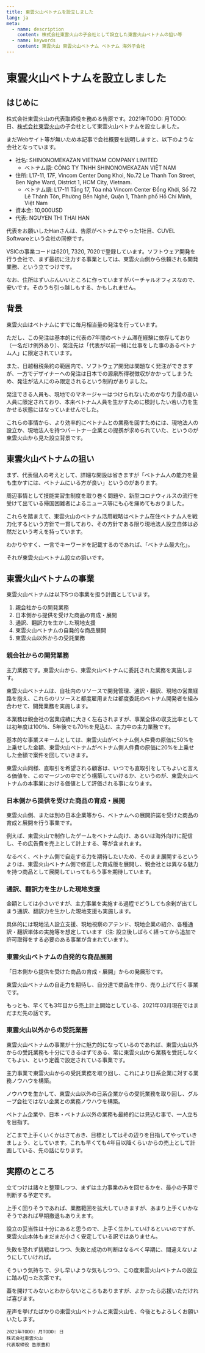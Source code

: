 ```yaml
---
title: 東雲火山ベトナムを設立しました
lang: ja
meta:
  - name: description
    content: 株式会社東雲火山の子会社として設立した東雲火山ベトナムの狙い等
  - name: keywords
    content: 東雲火山 東雲火山ベトナム ベトナム 海外子会社
---
```


# 東雲火山ベトナムを設立しました

## はじめに

株式会社東雲火山の代表取締役を務める告原です。2021年TODO: 月TODO: 日、[株式会社東雲火山](https://shinonomekazan.com)の子会社として東雲火山ベトナムを設立しました。

まだWebサイト等が無いため本記事で会社概要を説明しますと、以下のような会社となっています。

- 社名: SHINONOMEKAZAN VIETNAM COMPANY LIMITED
	- ベトナム語: CÔNG TY TNHH SHINONOMEKAZAN VIỆT NAM
- 住所: L17-11, 17F, Vincom Center Dong Khoi, No.72 Le Thanh Ton Street, Ben Nghe Ward, District 1, HCM City, Vietnam.
	- ベトナム語: L17-11 Tầng 17, Tòa nhà Vincom Center Đồng Khởi, Số 72 Lê Thánh Tôn, Phường Bến Nghé, Quận 1, Thành phố Hồ Chí Minh, Việt Nam
- 資本金: 10,000USD
- 代表: NGUYEN THI THAI HAN

代表をお願いしたHanさんは、告原がベトナムでやった1社目、CUVEL Softwareという会社の同僚です。

VSICの事業コードは6201, 7320, 7020で登録しています。ソフトウェア開発を行う会社で、まず最初に注力する事業としては、東雲火山側から依頼される開発業務、という立てつけです。

なお、住所はずいぶんいいところに作っていますがバーチャルオフィスなので、安いです。そのうち引っ越しもする、かもしれません。

## 背景

東雲火山はベトナムにすでに毎月相当量の発注を行っています。

ただし、この発注は基本的に代表の7年間のベトナム滞在経験に依存しており（一名だけ例外あり）、発注先は「代表が以前一緒に仕事をした事のあるベトナム人」に限定されています。

また、日越租税条約の範囲内で、ソフトウェア開発は問題なく発注ができますが、一方でデザイナーへの発注は日本での源泉所得税徴収がかかってしまうため、発注が法人にのみ限定されるという制約がありました。

発注できる人員も、現地でのマネージャーはつけられないためかなり力量の高い人員に限定されており、本来ベトナム人員を生かすために検討したい若い力を生かせる状態にはなっていませんでした。

これらの事情から、より効率的にベトナムとの業務を回すためには、現地法人の設立か、現地法人を持つパートナー企業との提携が求められていた、というのが東雲火山から見た設立背景です。

## 東雲火山ベトナムの狙い

まず、代表個人の考えとして、詳細な開設は省きますが「ベトナム人の能力を最も生かすには、ベトナムにいる方が良い」というのがあります。

周辺事情として技能実習生制度を取り巻く問題や、新型コロナウィルスの流行を受けて出ている帰国困難者によるニュース等にも心を痛めてもおりました。

これらを踏まえて、東雲火山のベトナム活用戦略はベトナム在住ベトナム人を戦力化するという方針で一貫しており、その方針である限り現地法人設立自体は必然だという考えを持っています。

わかりやすく、一言でキーワードを記載するのであれば、「ベトナム最大化」。

それが東雲火山ベトナム設立の狙いです。

## 東雲火山ベトナムの事業

東雲火山ベトナムは以下5つの事業を担う計画としています。

1. 親会社からの開発業務
2. 日本側から提供を受けた商品の育成・展開
3. 通訳、翻訳力を生かした現地支援
4. 東雲火山ベトナムの自発的な商品展開
5. 東雲火山以外からの受託業務

### 親会社からの開発業務

主力業務です。東雲火山から、東雲火山ベトナムに委託された業務を実施します。

東雲火山ベトナムは、自社内のリソースで開発管理、通訳・翻訳、現地の営業経路を抱え、これらのリソースと都度雇用または都度委託のベトナム開発者を組み合わせて、開発業務を実施します。

本業務は親会社の営業成績に大きく左右されますが、事業全体の収支比率としては初年度は100％、5年後でも70％を見込む、主力中の主力業務です。

基本的な事業スキームとしては、東雲火山がベトナム側人件費の原価に50%を上乗せした金額、東雲火山ベトナムがベトナム側人件費の原価に20%を上乗せした金額で案件を回していきます。

東雲火山同様、直取引を希望される顧客は、いつでも直取引をしてもよいと言える価値を、このマージンの中でどう構築していけるか、というのが、東雲火山ベトナムの本事業における価値として評価される事になります。

### 日本側から提供を受けた商品の育成・展開

東雲火山側、または別の日本企業等から、ベトナムへの展開許諾を受けた商品の育成と展開を行う事業です。

例えば、東雲火山で制作したゲームをベトナム向け、あるいは海外向けに配信し、その広告費を売上として計上する、等が含まれます。

なるべく、ベトナム側で自走する力を期待したいため、そのまま展開するというよりは、東雲火山ベトナム側で修正した育成版を展開し、親会社とは異なる魅力を持つ商品として展開していってもらう事を期待しています。

### 通訳、翻訳力を生かした現地支援

金額としては小さいですが、主力事業を実施する過程でどうしても余剰が出てしまう通訳、翻訳力を生かした現地支援も実施します。

具体的には現地法人設立支援、現地視察のアテンド、現地企業の紹介、各種通訳・翻訳単体の実施等を想定しています（注: 設立後しばらく経ってから追加で許可取得をする必要のある事業が含まれています）。

### 東雲火山ベトナムの自発的な商品展開

「日本側から提供を受けた商品の育成・展開」からの発展形です。

東雲火山ベトナムの自走力を期待し、自分達で商品を作り、売り上げて行く事業です。

もっとも、早くても3年目から売上計上開始としている、2021年03月現在ではまだまだ先の話です。

### 東雲火山以外からの受託業務

東雲火山ベトナムの事業が十分に魅力的になっているのであれば、東雲火山以外からの受託業務も十分にできるはずである、常に東雲火山から業務を受託しなくてもよい、という定義で設定されている事業です。

主力事業で東雲火山からの受託業務を取り回し、これにより日系企業に対する業務ノウハウを構築。

ノウハウを生かして、東雲火山以外の日系企業からの受託業務を取り回し、グループ会社ではない企業との業務ノウハウを構築。

ベトナム企業や、日本・ベトナム以外の業務も最終的には見込む事で、一人立ちを目指す。

どこまで上手くいくかはさておき、目標としてはその辺りを目指してやっていきましょう、としています。これも早くても4年目以降くらいからの売上として計画している、先の話になります。

## 実際のところ

立てつけは諸々と整理しつつ、まずは主力事業のみを回せるかを、最小の予算で判断する予定です。

上手く回りそうであれば、業務範囲を拡大していきますが、あまり上手くいかなそうであれば早期撤退もありえます。

設立の妥当性は十分にあると思うので、上手く生かしていけるといいのですが、東雲火山本体もまだまだ小さく安定している訳ではありません。

失敗を恐れず挑戦はしつつ、失敗と成功の判断はなるべく早期に、間違えないようにしていければ。

そういう気持ちで、少し早いような気もしつつ、この度東雲火山ベトナムの設立に踏み切った次第です。

蓋を開けてみないとわからないところもありますが、よかったら応援いただければ喜びます。

産声を挙げたばかりの東雲火山ベトナムと東雲火山を、今後ともよろしくお願いいたします。

```
2021年TODO: 月TODO: 日
株式会社東雲火山
代表取締役 告原豊和
```
